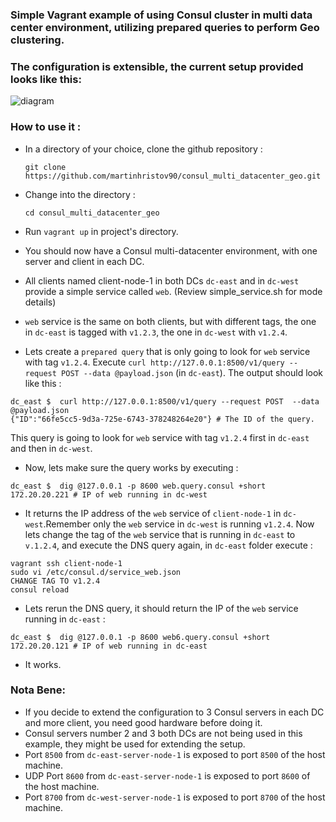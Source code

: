 ### Simple Vagrant example of using Consul cluster in multi data center environment, utilizing prepared queries to perform Geo clustering.

### The configuration is extensible, the current setup provided looks like this: 

![diagram](https://www.lucidchart.com/publicSegments/view/35a56c10-9376-470f-8e80-d90cb1b37132/image.png)

### How to use it :

- In a directory of your choice, clone the github repository :
    ```
    git clone https://github.com/martinhristov90/consul_multi_datacenter_geo.git
    ```

- Change into the directory :
    ```
    cd consul_multi_datacenter_geo
    ```
- Run `vagrant up` in project's directory.

- You should now have a Consul multi-datacenter environment, with one server and client in each DC.

- All clients named client-node-1 in both DCs `dc-east` and in `dc-west` provide a simple service called `web`. (Review simple_service.sh for mode details)

- `web` service is the same on both clients, but with different tags, the one in `dc-east` is tagged with `v1.2.3`, the one in `dc-west` with `v1.2.4`.

- Lets create a `prepared query` that is only going to look for `web` service with tag `v1.2.4`. Execute `curl http://127.0.0.1:8500/v1/query --request POST --data @payload.json` (in `dc-east`). The output should look like this :
```
dc_east $  curl http://127.0.0.1:8500/v1/query --request POST  --data @payload.json
{"ID":"66fe5cc5-9d3a-725e-6743-378248264e20"} # The ID of the query.
```
This query is going to look for `web` service with tag `v1.2.4` first in `dc-east` and then in `dc-west`.

- Now, lets make sure the query works by executing :
```
dc_east $  dig @127.0.0.1 -p 8600 web.query.consul +short
172.20.20.221 # IP of web running in dc-west
```
- It returns the IP address of the `web` service of `client-node-1` in `dc-west`.Remember only the `web` service in `dc-west` is running `v1.2.4`. Now lets change the tag of the `web` service that is running in `dc-east` to `v.1.2.4`, and execute the DNS query again, in `dc-east` folder execute :
```
vagrant ssh client-node-1
sudo vi /etc/consul.d/service_web.json
CHANGE TAG TO v1.2.4
consul reload
```
- Lets rerun the DNS query, it should return the IP of the `web` service running in `dc-east` :
```
dc_east $  dig @127.0.0.1 -p 8600 web6.query.consul +short
172.20.20.121 # IP of web running in dc-east
```

- It works.

### Nota Bene:
- If you decide to extend the configuration to 3 Consul servers in each DC and more client, you need good hardware before doing it.
- Consul servers number 2 and 3 both DCs are not being used in this example, they might be used for extending the setup.
- Port `8500` from `dc-east-server-node-1` is exposed to port `8500` of the host machine.
- UDP Port `8600` from `dc-east-server-node-1` is exposed to port `8600` of the host machine.
- Port `8700` from `dc-west-server-node-1` is exposed to port `8700` of the host machine.

